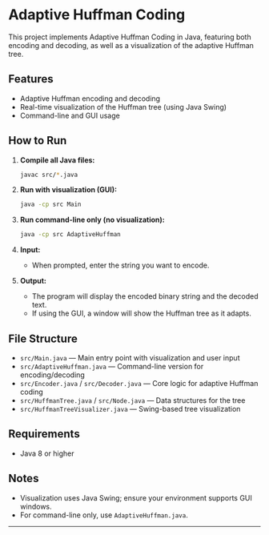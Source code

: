 # Adaptive Huffman Coding 

This project implements Adaptive Huffman Coding in Java, featuring both encoding and decoding, as well as a visualization of the adaptive Huffman tree.

## Features

- Adaptive Huffman encoding and decoding
- Real-time visualization of the Huffman tree (using Java Swing)
- Command-line and GUI usage

## How to Run

1. **Compile all Java files:**
   ```sh
   javac src/*.java
   ```

2. **Run with visualization (GUI):**
   ```sh
   java -cp src Main
   ```

3. **Run command-line only (no visualization):**
   ```sh
   java -cp src AdaptiveHuffman
   ```

4. **Input:**
   - When prompted, enter the string you want to encode.

5. **Output:**
   - The program will display the encoded binary string and the decoded text.
   - If using the GUI, a window will show the Huffman tree as it adapts.

## File Structure

- `src/Main.java` — Main entry point with visualization and user input
- `src/AdaptiveHuffman.java` — Command-line version for encoding/decoding
- `src/Encoder.java` / `src/Decoder.java` — Core logic for adaptive Huffman coding
- `src/HuffmanTree.java` / `src/Node.java` — Data structures for the tree
- `src/HuffmanTreeVisualizer.java` — Swing-based tree visualization

## Requirements

- Java 8 or higher

## Notes

- Visualization uses Java Swing; ensure your environment supports GUI windows.
- For command-line only, use `AdaptiveHuffman.java`.

---
